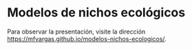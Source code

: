 # Modelos de nichos ecológicos

Para observar la presentación, visite la dirección https://mfvargas.github.io/modelos-nichos-ecologicos/.
